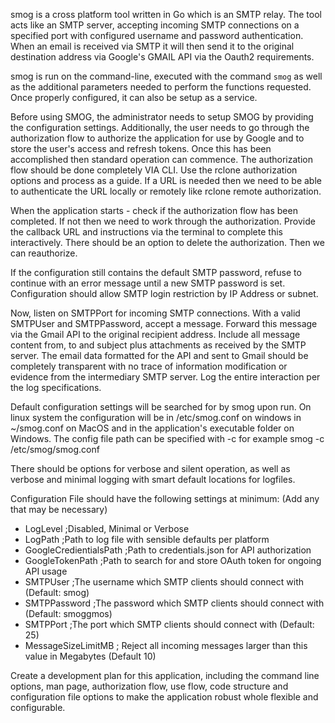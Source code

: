 smog is a cross platform tool written in Go which is an SMTP relay. The tool acts like an SMTP server, accepting incoming SMTP connections on a specified port with configured username and password authentication. When an email is received via SMTP it will then send it to the original destination address via Google's GMAIL API via the Oauth2 requirements.

smog is run on the command-line, executed with the command `smog` as well as the additional parameters needed to perform the functions requested. Once properly configured, it can also be setup as a service.

Before using SMOG, the administrator needs to setup SMOG by providing the configuration settings. Additionally, the user needs to go through the authorization flow to authorize the application for use by Google and to store the user's access and refresh tokens. Once this has been accomplished then standard operation can commence. The authorization flow should be done completely VIA CLI. Use the rclone authorization options and process as a guide. If a URL is needed then we need to be able to authenticate the URL locally or remotely like rclone remote authorization.

When the application starts - check if the authorization flow has been completed. If not then we need to work through the authorization. Provide the callback URL and instructions via the terminal to complete this interactively. There should be an option to delete the authorization. Then we can reauthorize.

If the configuration still contains the default SMTP password, refuse to continue with an error message until a new SMTP password is set. Configuration should allow SMTP login restriction by IP Address or subnet.

Now, listen on SMTPPort for incoming SMTP connections. With a valid SMTPUser and SMTPPassword, accept a message. Forward this message via the Gmail API to the original recipient address. Include all message content from, to and subject plus attachments as received by the SMTP server. The email data formatted for the API and sent to Gmail should be completely transparent with no trace of information modification or evidence from the intermediary SMTP server. Log the entire interaction per the log specifications.

Default configuration settings will be searched for by smog upon run. On linux system the configuration will be in /etc/smog.conf on windows in ~/smog.conf on MacOS and in the application's executable folder on Windows. The config file path can be specified with -c for example smog -c /etc/smog/smog.conf

There should be options for verbose and silent operation, as well as verbose and minimal logging with smart default locations for logfiles. 

Configuration File should have the following settings at minimum: (Add any that may be necessary)
 - LogLevel ;Disabled, Minimal or Verbose
 - LogPath ;Path to log file with sensible defaults per platform
 - GoogleCredientialsPath ;Path to credentials.json for API authorization
 - GoogleTokenPath ;Path to search for and store OAuth token for ongoing API usage 
 - SMTPUser  ;The username which SMTP clients should connect with (Default: smog)
 - SMTPPassword ;The password which SMTP clients should connect with (Default: smoggmos) 
 - SMTPPort ;The port which SMTP clients should connect with (Default: 25)
 - MessageSizeLimitMB ; Reject all incoming messages larger than this value in Megabytes (Default 10)

Create a development plan for this application, including the command line options, man page, authorization flow, use flow, code structure and configuration file options to make the application robust whole flexible and configurable.
